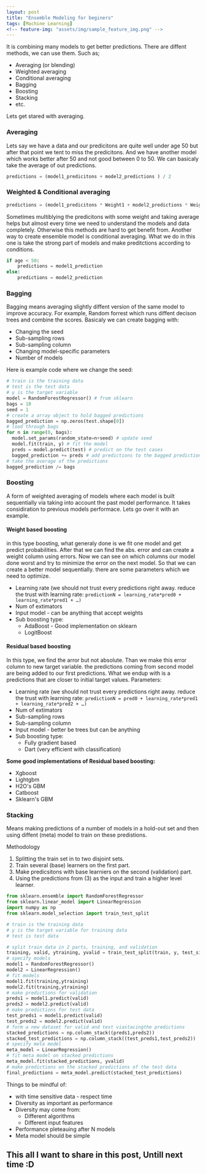 ```yaml
---
layout: post
title: "Ensemble Modeling for beginers"
tags: [Machine Learning]
<!-- feature-img: "assets/img/sample_feature_img.png" -->
---
```



It is combining many models to get better predictions. There are diffent methods, we can use them. Such as; 

* Averaging (or blending)
* Weighted averaging 
* Conditional averaging 
* Bagging 
* Boosting 
* Stacking 
* etc.

Lets get stared with averaging. 

### Averaging 

Lets say we have a data and our predicitons are quite well under age 50 but after that point we tent to miss the predicitons. And we have another model which works better after 50 and not good between 0 to 50. We can basicaly take the average of out predictions.  

```python
predictions = (model1_predicitons + model2_predictions ) / 2 
```

### Weighted & Conditional averaging 

``` python
predictions = (model1_predicitons * Weight1 + model2_predictions * Weight2 ) / 2 
```

Sometimes multiblying the predicitons with some weight and taking average helps but almost every time we need to understand the models and data completely. Otherwise this methods are hard to get benefit from. Another way to create ensemble model is conditional averaging. What we do in this one is take the strong part of models and make preditctions according to conditions.

``` python
if age < 50:
	predictions = model1_prediction
else:
	predictions = model2_prediction
```

### Bagging

Bagging means averaging slightly diffent version of the same model to improve accuracy. For example, Random forrest which runs diffent decison trees and combine the scores. Basicaly we can create bagging with:

* Changing the seed
* Sub-sampling rows 
* Sub-sampling column 
* Changing model-specific parameters
* Number of models 

Here is example code where we change the seed:

```python
# train is the training data
# test is the test data
# y is the target variable 
model = RandomForestRegressor() # from sklearn 
bags = 10
seed = 1
# create a array object to hold bagged predictions 
bagged_prediction = np.zeros(test.shape[0])
# lood through bags 
for n in range(0, bags):
  model.set_params(random_state=n+seed) # update seed
  model.fit(train, y) # fit the model 
  preds = model.predict(test) # predict on the test cases
  bagged_prediction += preds # add predictions to the bagged predictions 
# take the average of the predictions 
bagged_prediction /= bags  
```

### Boosting 

A form of weighted averaging of models where each model is built sequentially via taking into account the past model performance. It takes considiration to previous models performace. Lets go over it with an example. 

#### Weight based boosting 

in this type boosting, what generaly done is we fit one model and get predict probabilities. After that we can find the abs. error and can create a weight column using errors. Now we can see on which columns our model done worst and try to minimize the error on the next model. So that we can create a better model sequentially. there are some parameters which we need to optimize. 

* Learning rate (we should not trust every predictions right away. reduce the trust with learning rate:  ` predictionN = learning_rate*pred0 + learning_rate*pred1 + …) `
* Num of extimators 
* Input model - can be anything that accept weights 
* Sub boosting type: 
  * AdaBoost - Good implementation on sklearn
  * LogitBoost

#### Residual based boosting 

In this type, we find the arror but not absolute. Than we make this error column to new target variable. the predictions coming from second model are being added to our first predictions. What we endup with is a predictions that are closer to initial target values. Parameters:

* Learning rate (we should not trust every predictions right away. reduce the trust with learning rate:  ` predictionN = pred0 + learning_rate*pred1 + learning_rate*pred2 + …) `
* Num of extimators 
* Sub-sampling rows 
* Sub-sampling column 
* Input model - better be trees but can be anything 
* Sub boosting type: 
  * Fully gradient based 
  * Dart (very efficient with classification)

**Some good implementations of Residual based boosting:**

* Xgboost
* Lightgbm
* H2O's GBM
* Catboost
* Sklearn's GBM

### Stacking 

Means making predictions of a number of models in a hold-out set and then using diffent (meta) model to train on these predistions. 

Methodology 

1. Splitting the train set in to two disjoint sets.
2. Train several (base) learners on the first part. 
3. Make predicsitons with base learniers on the second (validation) part.
4. Using the predictions from (3) as the input and train a higher level learner.

```python
from sklearn.ensemble import RandomForestRegressor
from sklearn.linear_model import LinearRegression
import numpy as np 
from sklearn.model_selection import train_test_split

# train is the training data
# y is the target variable for training data
# test is test data

# split train data in 2 parts, training, and validation
training, valid, ytraining, yvalid = train_test_split(train, y, test_size=.5)
# specify models 
model1 = RandomForestRegressor()
model2 = LinearRegression()
# fit models
model1.fit(training,ytraining)
model2.fit(training,ytraining)
# make predictions for validation
preds1 = model1.predict(valid)
preds2 = model2.predict(valid)
# make predictions for test data
test_preds1 = model1.predict(valid)
test_preds2 = model2.predict(valid)
# form a new dataset for valid and test viastacingthe predictions 
stacked_predictions = np.column_stack((preds1,preds2))
stacked_test_predictions = np.column_stack((test_preds1,test_preds2))
# specify meta model 
meta_model = LinearRegression()
# fit meta model on stacked predictions
meta_model.fit(stacked_predictions, yvalid)
# make predictions on the stacked predictions of the test data 
final_predictions = meta_model.predict(stacked_test_predictions)

```



Things to be mindful of:

* with time sensitive data - respect time
* Diversity as important as performance
* Diversity may come from:
  * Different algorithms
  * Different input features 
* Performance pleteauing after N models
* Meta model should be simple 



## This all I want to share in this post, Untill next time :D





